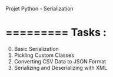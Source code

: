 Projet Python - Serialization

=========
Tasks :
=========
0. Basic Serialization
1. Pickling Custom Classes
2. Converting CSV Data to JSON Format
3. Serializing and Deserializing with XML
